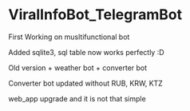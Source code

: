 # ViralInfoBot_TelegramBot
First Working on musltifunctional bot

Added sqlite3, sql table now works perfectly :D

Old version + weather bot + converter bot

Converter bot updated without RUB, KRW, KTZ

web_app upgrade and it is not that simple
